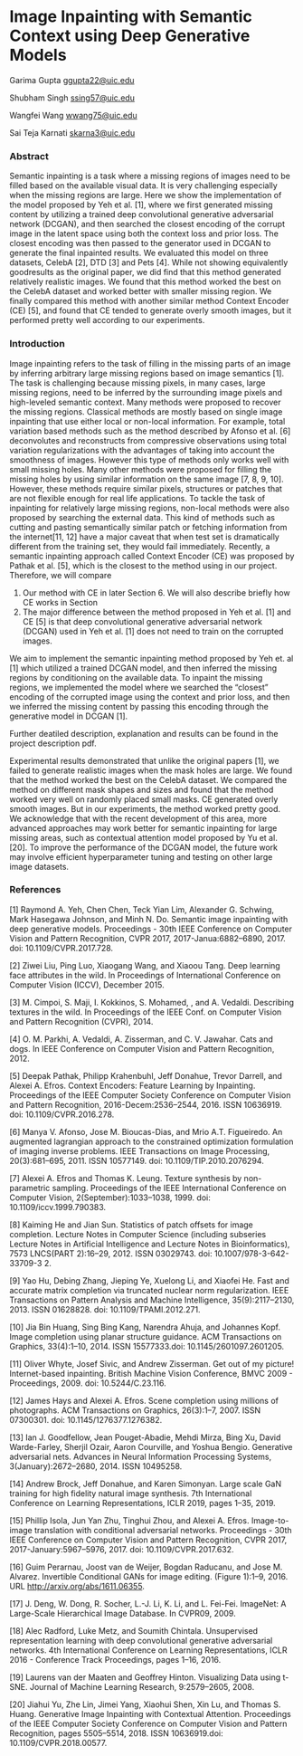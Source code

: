 # Image Inpainting with Semantic Context using Deep Generative Models

Garima Gupta
ggupta22@uic.edu

Shubham Singh
ssing57@uic.edu

Wangfei Wang
wwang75@uic.edu

Sai Teja Karnati
skarna3@uic.edu

### Abstract

Semantic inpainting is a task where a missing regions of images need to be filled based on the available visual data. It is very challenging especially when the missing regions are large. Here we show the implementation of the model proposed by Yeh et al. [1], where we first generated missing content by utilizing a trained deep convolutional generative adversarial network (DCGAN), and then searched the closest encoding of the corrupt image in the latent space using both the context loss and prior loss. The closest encoding was then passed to the generator used in DCGAN to generate the final inpainted results. We evaluated this model on three datasets, CelebA [2], DTD [3] and Pets [4]. While not showing equivalently goodresults as the original paper, we did find that this method generated relatively realistic images. We found that this method worked the best on the CelebA dataset and worked better with smaller missing region. We finally compared this method with another similar method Context Encoder (CE) [5], and found that CE tended to generate overly smooth images, but it performed pretty well according to our experiments.

### Introduction
Image inpainting refers to the task of filling in the missing parts of an image by inferring arbitrary large missing regions based on image semantics [1]. The task is challenging because missing pixels, in many cases, large missing regions, need to be inferred by the surrounding image pixels and high-leveled semantic context. Many methods were proposed to recover the missing regions. Classical methods are mostly based on single image inpainting that use either local or non-local information. For example, total variation based methods such as the method described by Afonso et al. [6] deconvolutes and reconstructs from compressive observations using total variation regularizations with the advantages of taking into account the smoothness of images. However this type of methods only works well with small missing holes. Many other methods were proposed for filling the missing holes by using similar information on the same image [7, 8, 9, 10]. However, these methods require similar pixels, structures or patches that are not flexible enough for real life applications. To tackle the task of inpainting for relatively large missing regions, non-local methods were also proposed by searching the external data. This kind of methods such as cutting and pasting semantically similar patch or fetching information from the internet[11, 12] have a major caveat that when test set is dramatically different from the training set, they would fail immediately. Recently, a semantic inpainting approach called Context Encoder (CE) was proposed by Pathak et al. [5], which is the closest to the method using in our project. Therefore, we will compare

1. Our method with CE in later Section 6. We will also describe briefly how CE works in Section
2. The major difference between the method proposed in Yeh et al. [1] and CE [5] is that deep convolutional generative adversarial network (DCGAN) used in Yeh et al. [1] does not need to train on the corrupted images.

We aim to implement the semantic inpainting method proposed by Yeh et. al [1] which utilized a trained DCGAN model, and then inferred the missing regions by conditioning on the available data. To inpaint the missing regions, we implemented the model where we searched the “closest” encoding of the corrupted image using the context and prior loss, and then we inferred the missing content by passing this encoding through the generative model in DCGAN [1].

Further deatiled description, explanation and results can be found in the project description pdf. 

Experimental results demonstrated that unlike the original papers [1], we failed to generate realistic images when the mask holes are large. We found that the method worked the best on the CelebA dataset. We compared the method on different mask shapes and sizes and found that the method worked very well on randomly placed small masks. CE generated overly smooth images. But in our experiments, the method worked pretty good. We acknowledge that with the recent development of this area, more advanced approaches may work better for semantic inpainting for large missing areas, such as contextual attention model proposed by Yu et al. [20]. To improve the performance of the DCGAN model, the future work may involve efficient hyperparameter tuning and testing on other large image datasets.

### References

[1] Raymond A. Yeh, Chen Chen, Teck Yian Lim, Alexander G. Schwing, Mark Hasegawa Johnson, and Minh N. Do. Semantic image inpainting with deep generative models. Proceedings - 30th IEEE Conference on Computer Vision and Pattern Recognition, CVPR 2017, 2017-Janua:6882–6890, 2017. doi: 10.1109/CVPR.2017.728.

[2] Ziwei Liu, Ping Luo, Xiaogang Wang, and Xiaoou Tang. Deep learning face attributes in the wild. In Proceedings of International Conference on Computer Vision (ICCV), December 2015.

[3] M. Cimpoi, S. Maji, I. Kokkinos, S. Mohamed, , and A. Vedaldi. Describing textures in the wild. In Proceedings of the IEEE Conf. on Computer Vision and Pattern Recognition (CVPR), 2014.

[4] O. M. Parkhi, A. Vedaldi, A. Zisserman, and C. V. Jawahar. Cats and dogs. In IEEE Conference on Computer Vision and Pattern Recognition, 2012.

[5] Deepak Pathak, Philipp Krahenbuhl, Jeff Donahue, Trevor Darrell, and Alexei A. Efros. Context Encoders: Feature Learning by Inpainting. Proceedings of the IEEE Computer Society Conference on Computer Vision and Pattern Recognition, 2016-Decem:2536–2544, 2016. ISSN 10636919. doi: 10.1109/CVPR.2016.278.

[6] Manya V. Afonso, Jose M. Bioucas-Dias, and Mrio A.T. Figueiredo. An augmented lagrangian approach to the constrained optimization formulation of imaging inverse problems. IEEE Transactions on Image Processing, 20(3):681–695, 2011. ISSN 10577149. doi: 10.1109/TIP.2010.2076294.

[7] Alexei A. Efros and Thomas K. Leung. Texture synthesis by non-parametric sampling. Proceedings of the IEEE International Conference on Computer Vision, 2(September):1033–1038, 1999. doi: 10.1109/iccv.1999.790383.

[8] Kaiming He and Jian Sun. Statistics of patch offsets for image completion. Lecture Notes in Computer Science (including subseries Lecture Notes in Artificial Intelligence and Lecture Notes in Bioinformatics), 7573 LNCS(PART 2):16–29, 2012. ISSN 03029743. doi: 10.1007/978-3-642-33709-3 2.

[9] Yao Hu, Debing Zhang, Jieping Ye, Xuelong Li, and Xiaofei He. Fast and accurate matrix completion via truncated nuclear norm regularization. IEEE Transactions on Pattern Analysis and Machine Intelligence, 35(9):2117–2130, 2013. ISSN 01628828. doi: 10.1109/TPAMI.2012.271.

[10] Jia Bin Huang, Sing Bing Kang, Narendra Ahuja, and Johannes Kopf. Image completion using planar structure guidance. ACM Transactions on Graphics, 33(4):1–10, 2014. ISSN 15577333.doi: 10.1145/2601097.2601205.

[11] Oliver Whyte, Josef Sivic, and Andrew Zisserman. Get out of my picture! Internet-based inpainting. British Machine Vision Conference, BMVC 2009 - Proceedings, 2009. doi: 10.5244/C.23.116.

[12] James Hays and Alexei A. Efros. Scene completion using millions of photographs. ACM Transactions on Graphics, 26(3):1–7, 2007. ISSN 07300301. doi: 10.1145/1276377.1276382.

[13] Ian J. Goodfellow, Jean Pouget-Abadie, Mehdi Mirza, Bing Xu, David Warde-Farley, Sherjil Ozair, Aaron Courville, and Yoshua Bengio. Generative adversarial nets. Advances in Neural Information Processing Systems, 3(January):2672–2680, 2014. ISSN 10495258.

[14] Andrew Brock, Jeff Donahue, and Karen Simonyan. Large scale GaN training for high fidelity natural image synthesis. 7th International Conference on Learning Representations, ICLR 2019, pages 1–35, 2019.

[15] Phillip Isola, Jun Yan Zhu, Tinghui Zhou, and Alexei A. Efros. Image-to-image translation with conditional adversarial networks. Proceedings - 30th IEEE Conference on Computer Vision and Pattern Recognition, CVPR 2017, 2017-January:5967–5976, 2017. doi: 10.1109/CVPR.2017.632.

[16] Guim Perarnau, Joost van de Weijer, Bogdan Raducanu, and Jose M. Alvarez. Invertible Conditional GANs for image editing. (Figure 1):1–9, 2016. URL http://arxiv.org/abs/1611.06355.

[17] J. Deng, W. Dong, R. Socher, L.-J. Li, K. Li, and L. Fei-Fei. ImageNet: A Large-Scale Hierarchical Image Database. In CVPR09, 2009.

[18] Alec Radford, Luke Metz, and Soumith Chintala. Unsupervised representation learning with deep convolutional generative adversarial networks. 4th International Conference on Learning Representations, ICLR 2016 - Conference Track Proceedings, pages 1–16, 2016.

[19] Laurens van der Maaten and Geoffrey Hinton. Visualizing Data using t-SNE. Journal of Machine Learning Research, 9:2579–2605, 2008.

[20] Jiahui Yu, Zhe Lin, Jimei Yang, Xiaohui Shen, Xin Lu, and Thomas S. Huang. Generative Image Inpainting with Contextual Attention. Proceedings of the IEEE Computer Society Conference on Computer Vision and Pattern Recognition, pages 5505–5514, 2018. ISSN 10636919.doi: 10.1109/CVPR.2018.00577.
